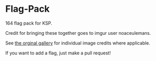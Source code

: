 # Flag-Pack
164 flag pack for KSP.

Credit for bringing these together goes to imgur user noaceulemans.

See [the orginal gallery](https://imgur.com/gallery/rRUZp) for individual image credits where applicable.

If you want to add a flag, just make a pull request!